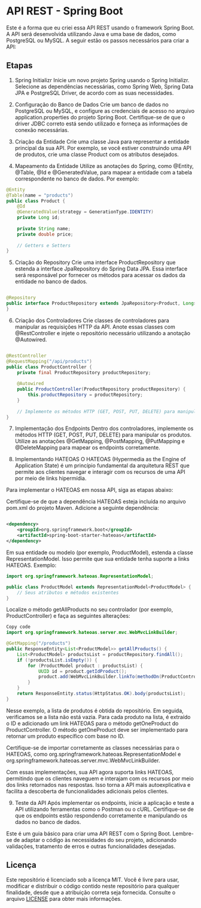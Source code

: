 
# API REST - Spring Boot

Este é a forma que eu criei essa API REST usando o framework Spring Boot. A API será desenvolvida utilizando Java e uma base de dados, como PostgreSQL ou MySQL. A seguir estão os passos necessários para criar a API:



## Etapas

1. Spring Initializr
Inicie um novo projeto Spring usando o Spring Initializr. Selecione as dependências necessárias, como Spring Web, Spring Data JPA e PostgreSQL Driver, de acordo com as suas necessidades.

2. Configuração do Banco de Dados
Crie um banco de dados no PostgreSQL ou MySQL, e configure as credenciais de acesso no arquivo application.properties do projeto Spring Boot. Certifique-se de que o driver JDBC correto está sendo utilizado e forneça as informações de conexão necessárias.

3. Criação da Entidade
Crie uma classe Java para representar a entidade principal da sua API. Por exemplo, se você estiver construindo uma API de produtos, crie uma classe Product com os atributos desejados.

4. Mapeamento da Entidade
Utilize as anotações do Spring, como @Entity, @Table, @Id e @GeneratedValue, para mapear a entidade com a tabela correspondente no banco de dados. Por exemplo:

```java
@Entity
@Table(name = "products")
public class Product {
    @Id
    @GeneratedValue(strategy = GenerationType.IDENTITY)
    private Long id;
    
    private String name;
    private double price;
    
    // Getters e Setters
}
```
5. Criação do Repository
Crie uma interface ProductRepository que estenda a interface JpaRepository do Spring Data JPA. Essa interface será responsável por fornecer os métodos para acessar os dados da entidade no banco de dados.

```java

@Repository
public interface ProductRepository extends JpaRepository<Product, Long> {
}
```
6. Criação dos Controladores
Crie classes de controladores para manipular as requisições HTTP da API. Anote essas classes com @RestController e injete o repositório necessário utilizando a anotação @Autowired.

```java

@RestController
@RequestMapping("/api/products")
public class ProductController {
    private final ProductRepository productRepository;
    
    @Autowired
    public ProductController(ProductRepository productRepository) {
        this.productRepository = productRepository;
    }
    
    // Implemente os métodos HTTP (GET, POST, PUT, DELETE) para manipular os produtos
}
```
7. Implementação dos Endpoints
Dentro dos controladores, implemente os métodos HTTP (GET, POST, PUT, DELETE) para manipular os produtos. Utilize as anotações @GetMapping, @PostMapping, @PutMapping e @DeleteMapping para mapear os endpoints corretamente.

8. Implementando HATEOAS
O HATEOAS (Hypermedia as the Engine of Application State) é um princípio fundamental da arquitetura REST que permite aos clientes navegar e interagir com os recursos de uma API por meio de links hipermídia.

Para implementar o HATEOAS em nossa API, siga as etapas abaixo:

Certifique-se de que a dependência HATEOAS esteja incluída no arquivo pom.xml do projeto Maven. Adicione a seguinte dependência:

```xml

<dependency>
    <groupId>org.springframework.boot</groupId>
    <artifactId>spring-boot-starter-hateoas</artifactId>
</dependency>
```
Em sua entidade ou modelo (por exemplo, ProductModel), estenda a classe RepresentationModel. Isso permite que sua entidade tenha suporte a links HATEOAS. Exemplo:

```java
import org.springframework.hateoas.RepresentationModel;

public class ProductModel extends RepresentationModel<ProductModel> {
    // Seus atributos e métodos existentes
}
```
Localize o método getAllProducts no seu controlador (por exemplo, ProductController) e faça as seguintes alterações:

```java
Copy code
import org.springframework.hateoas.server.mvc.WebMvcLinkBuilder;

@GetMapping("/products")
public ResponseEntity<List<ProductModel>> getAllProducts() {
    List<ProductModel> productsList = productRepository.findAll();
    if (!productsList.isEmpty()) {
        for (ProductModel product : productsList) {
            UUID id = product.getIdProduct();
            product.add(WebMvcLinkBuilder.linkTo(methodOn(ProductController.class).getOneProduct(id)).withSelfRel());
        }
    }
    return ResponseEntity.status(HttpStatus.OK).body(productsList);
}
```
Nesse exemplo, a lista de produtos é obtida do repositório. Em seguida, verificamos se a lista não está vazia. Para cada produto na lista, é extraído o ID e adicionado um link HATEOAS para o método getOneProduct do ProductController. O método getOneProduct deve ser implementado para retornar um produto específico com base no ID.

Certifique-se de importar corretamente as classes necessárias para o HATEOAS, como org.springframework.hateoas.RepresentationModel e org.springframework.hateoas.server.mvc.WebMvcLinkBuilder.

Com essas implementações, sua API agora suporta links HATEOAS, permitindo que os clientes naveguem e interajam com os recursos por meio dos links retornados nas respostas. Isso torna a API mais autoexplicativa e facilita a descoberta de funcionalidades adicionais pelos clientes.

9. Teste da API
Após implementar os endpoints, inicie a aplicação e teste a API utilizando ferramentas como o Postman ou o cURL. Certifique-se de que os endpoints estão respondendo corretamente e manipulando os dados no banco de dados.

Este é um guia básico para criar uma API REST com o Spring Boot. Lembre-se de adaptar o código às necessidades do seu projeto, adicionando validações, tratamento de erros e outras funcionalidades desejadas.
## Licença

Este repositório é licenciado sob a licença MIT. Você é livre para usar, modificar e distribuir o código contido neste repositório para qualquer finalidade, desde que a atribuição correta seja fornecida. Consulte o arquivo [LICENSE](https://choosealicense.com/licenses/mit/) para obter mais informações.

